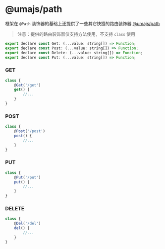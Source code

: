 # @umajs/path

框架在 `@Path` 装饰器的基础上还提供了一些其它快捷的路由装饰器 [@umajs/path](../other/path.md)

>注意：提供的路由装饰器仅支持方法使用，不支持 `class` 使用

```js
export declare const Get: (...value: string[]) => Function;
export declare const Post: (...value: string[]) => Function;
export declare const Delete: (...value: string[]) => Function;
export declare const Put: (...value: string[]) => Function;
```

### GET
```js
class {
    @Get('/get')
    get() {
        //...
    }
}
```

### POST
```js
class {
    @Post('/post')
    post() {
        //...
    }
}
```

### PUT
```js
class {
    @Put('/put')
    put() {
        //...
    }
}
```

### DELETE
```js
class {
    @Del('/del')
    del() {
        //...
    }
}
```
